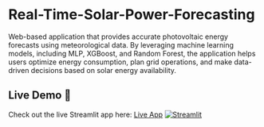 # Real-Time-Solar-Power-Forecasting
Web-based application that provides accurate photovoltaic energy forecasts using meteorological data. By leveraging machine learning models, including MLP, XGBoost, and Random Forest, the application helps users optimize energy consumption, plan grid operations, and make data-driven decisions based on solar energy availability.


## Live Demo 🚀  
Check out the live Streamlit app here: [Live App](https://solar-forecasting.streamlit.app) [![Streamlit](https://static.streamlit.io/badges/streamlit_badge_black_white.svg)](https://your-streamlit-app-url.streamlit.app)

